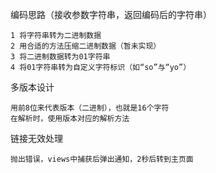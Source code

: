 编码思路（接收参数字符串，返回编码后的字符串）
```
1 将字符串转为二进制数据
2 用合适的方法压缩二进制数据（暂未实现）
3 将二进制数据转为01字符串
4 将01字符串转为自定义字符标识（如“so”与“yo”）
```

多版本设计
```
用前8位来代表版本（二进制），也就是16个字符
在解析时，使用版本对应的解析方法
```

链接无效处理
```
抛出错误，views中捕获后弹出通知，2秒后转到主页面
```